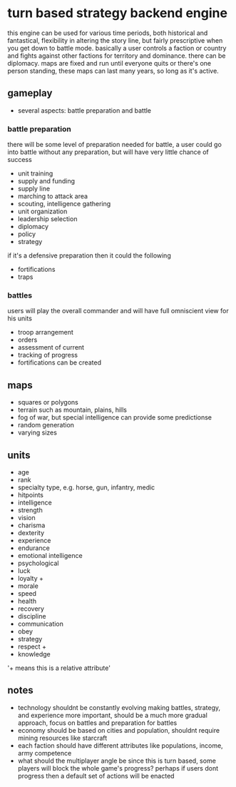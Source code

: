 # turn based strategy backend engine

this engine can be used for various time periods, both historical and fantastical, flexibility in altering the story line, but fairly prescriptive when you get down to battle mode.  basically a user controls a faction or country and fights against other factions for territory and dominance.  there can be diplomacy.  maps are fixed and run until everyone quits or there's one person standing, these maps can last many years, so long as it's active.


## gameplay

* several aspects: battle preparation and battle

### battle preparation

there will be some level of preparation needed for battle, a user could go into battle without any preparation, but will have very little chance of success

* unit training
* supply and funding
* supply line
* marching to attack area
* scouting, intelligence gathering
* unit organization
* leadership selection
* diplomacy
* policy
* strategy

if it's a defensive preparation then it could the following

* fortifications
* traps

### battles

users will play the overall commander and will have full omniscient view for his units

* troop arrangement
* orders
* assessment of current
* tracking of progress
* fortifications can be created

## maps

* squares or polygons
* terrain such as mountain, plains, hills
* fog of war, but special intelligence can provide some predictionse
* random generation
* varying sizes

## units

* age
* rank
* specialty type, e.g. horse, gun, infantry, medic
* hitpoints
* intelligence
* strength
* vision
* charisma
* dexterity
* experience
* endurance
* emotional intelligence
* psychological
* luck
* loyalty +
* morale
* speed
* health
* recovery
* discipline
* communication
* obey
* strategy
* respect +
* knowledge

'+ means this is a relative attribute'


## notes

* technology shouldnt be constantly evolving making battles, strategy, and experience more important, should be a much more gradual approach, focus on battles and preparation for battles
* economy should be based on cities and population, shouldnt require mining resources like starcraft
* each faction should have different attributes like populations, income, army competence
* what should the multiplayer angle be since this is turn based, some players will block the whole game's progress?  perhaps if users dont progress then a default set of actions will be enacted

